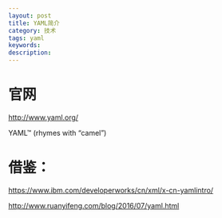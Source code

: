 ```yaml
---
layout: post
title: YAML简介
category: 技术
tags: yaml
keywords:
description:
---
```


# 官网

http://www.yaml.org/

YAML™ (rhymes with “camel”) 


# 借鉴：

https://www.ibm.com/developerworks/cn/xml/x-cn-yamlintro/

http://www.ruanyifeng.com/blog/2016/07/yaml.html
